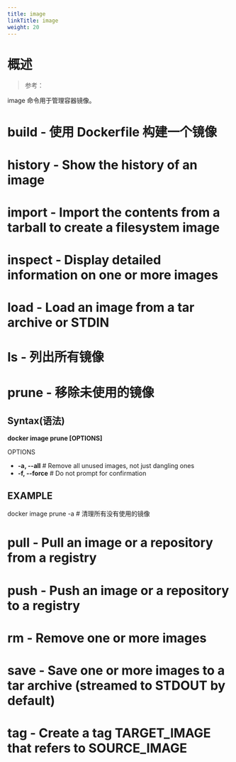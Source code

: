 ```yaml
---
title: image
linkTitle: image
weight: 20
---
```


# 概述

> 参考：

image 命令用于管理容器镜像。

# build - 使用 Dockerfile 构建一个镜像

# history - Show the history of an image

# import - Import the contents from a tarball to create a filesystem image

# inspect - Display detailed information on one or more images

# load - Load an image from a tar archive or STDIN

# ls - 列出所有镜像

# prune - 移除未使用的镜像

## Syntax(语法)

**docker image prune \[OPTIONS]**

OPTIONS

- **-a, --all** # Remove all unused images, not just dangling ones
- **-f, --force** # Do not prompt for confirmation

## EXAMPLE

docker image prune -a # 清理所有没有使用的镜像

# pull - Pull an image or a repository from a registry

# push - Push an image or a repository to a registry

# rm - Remove one or more images

# save - Save one or more images to a tar archive (streamed to STDOUT by default)

# tag - Create a tag TARGET_IMAGE that refers to SOURCE_IMAGE
